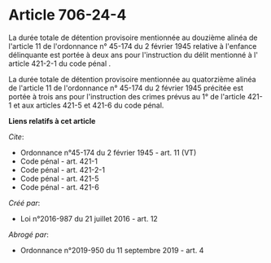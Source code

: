 # Article 706-24-4

La durée totale de détention provisoire mentionnée au  douzième alinéa de l'article 11 de l'ordonnance n° 45-174 du 2 février
1945  relative à l'enfance délinquante est portée à deux ans pour l'instruction du délit mentionné à l' article 421-2-1 du
code pénal . 

La durée totale de détention provisoire mentionnée au  quatorzième alinéa de l'article 11 de l'ordonnance n° 45-174 du 2
février 1945 précitée  est portée à trois ans pour l'instruction des crimes prévus au 1° de l'article 421-1 et aux articles
421-5  et  421-6  du code pénal.

**Liens relatifs à cet article**

_Cite_:

  - Ordonnance n°45-174 du 2 février 1945 - art. 11 (VT)
  - Code pénal - art. 421-1
  - Code pénal - art. 421-2-1
  - Code pénal - art. 421-5
  - Code pénal - art. 421-6

_Créé par_:

  - Loi n°2016-987 du 21 juillet 2016 - art. 12

_Abrogé par_:

  - Ordonnance n°2019-950 du 11 septembre 2019 - art. 4

